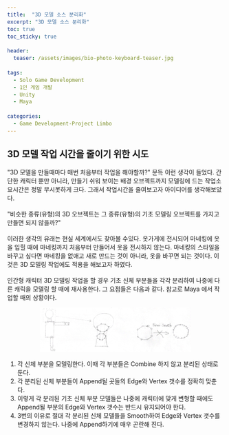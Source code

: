 ```yaml
---
title:  "3D 모델 소스 분리화"
excerpt: "3D 모델 소스 분리화"
toc: true
toc_sticky: true

header:
  teaser: /assets/images/bio-photo-keyboard-teaser.jpg
  
tags:
  - Solo Game Development
  - 1인 게임 개발
  - Unity
  - Maya
  
categories:
  - Game Development-Project Limbo
---
```




## 3D 모델 작업 시간을 줄이기 위한 시도
"3D 모델을 만들때마다 매번 처음부터 작업을 해야할까?" 문득 이런 생각이 들었다. 간단한 캐릭터 뿐만 아니라, 만들기 쉬워 보이는 배경 오브젝트까지 모델링에 드는 작업소요시간은
정말 무시못하게 크다. 그래서 작업시간을 줄여보고자 아이디어를 생각해보았다. 
<br><br>
"비슷한 종류(유형)의 3D 오브젝트는 그 종류(유형)의 기초 모델링 오브젝트를 가지고 만들면 되지 않을까?" 
<br><br>
이러한 생각의 유래는 현실 세계에서도 찾아볼 수있다. 옷가게에 전시되어 마네킹에 옷을 입힐 때에 마네킹까지 처음부터 만들어서 옷을 전시하지 않는다. 마네킹의 스타일을 바꾸고 싶다면
마네킹을 없애고 새로 만드는 것이 아니라, 옷을 바꾸면 되는 것이다. 이것은 3D 모델링 작업에도 적용을 해보고자 하였다.
<br><br>
인간형 캐릭터 3D 모델링 작업을 할 경우 기초 신체 부분들을 각각 분리하여 나중에 다른 캐릭을 모델링 할 때에 재사용한다. 그 요점들은 다음과 같다. 참고로 Maya 에서 작업할 때의 상황이다.
<br>

<p align="center">
<img src = "https://raw.githubusercontent.com/ronick-grammer/ronick-grammer.github.io/main/assets/images/5.5-modelingPartition/modelingPartition_sketch.jpg" width="70%">
</p>

1. 각 신체 부분을 모델링한다. 이때 각 부분들은 Combine 하지 않고 분리된 상태로 둔다.
2. 각 분리된 신체 부분들이 Append될 곳들의 Edge와 Vertex 갯수를 정확히 맞춘다.
3. 이렇게 각 분리된 기초 신체 부분 모델들은 나중에 캐릭터에 맞게 변형할 때에도 Append될 부분의 Edge와 Vertex 갯수는 반드시 유지되어야 한다.
4. 3번의 이유로 절대 각 분리된 신체 모델들을 Smooth하여 Edge와 Vertex 갯수를 변경하지 않는다. 나중에 Append하기에 매우 곤란해 진다.



